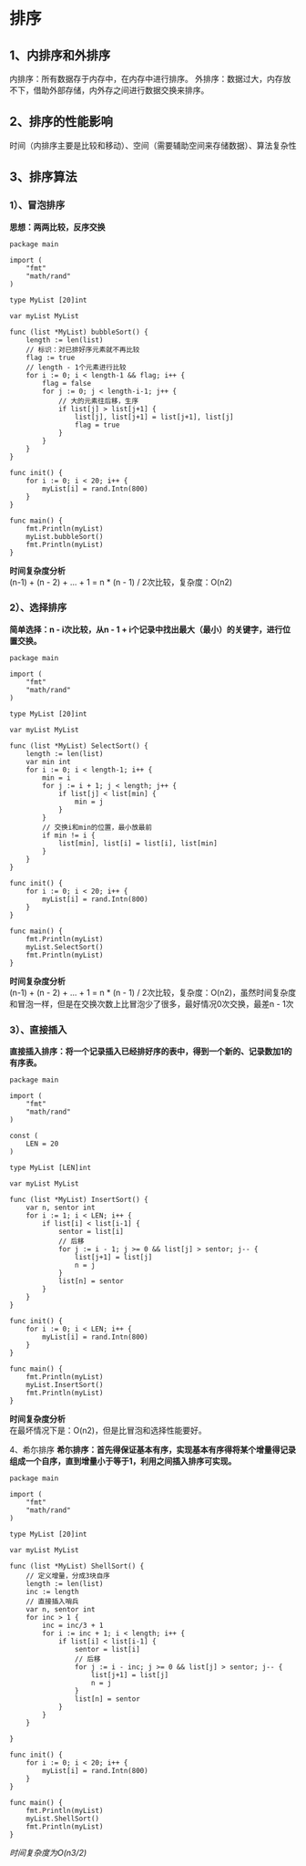 # 排序
## 1、内排序和外排序
内排序：所有数据存于内存中，在内存中进行排序。
外排序：数据过大，内存放不下，借助外部存储，内外存之间进行数据交换来排序。

## 2、排序的性能影响
时间（内排序主要是比较和移动）、空间（需要辅助空间来存储数据）、算法复杂性

## 3、排序算法
### 1）、冒泡排序
**思想：两两比较，反序交换**

```
package main

import (
	"fmt"
	"math/rand"
)

type MyList [20]int

var myList MyList

func (list *MyList) bubbleSort() {
	length := len(list)
	// 标识：对已排好序元素就不再比较
	flag := true
	// length - 1个元素进行比较
	for i := 0; i < length-1 && flag; i++ {
		flag = false
		for j := 0; j < length-i-1; j++ {
			// 大的元素往后移，生序
			if list[j] > list[j+1] {
				list[j], list[j+1] = list[j+1], list[j]
				flag = true
			}
		}
	}
}

func init() {
	for i := 0; i < 20; i++ {
		myList[i] = rand.Intn(800)
	}
}

func main() {
	fmt.Println(myList)
	myList.bubbleSort()
	fmt.Println(myList)
}
```
**时间复杂度分析**  
(n-1) + (n - 2) + ... + 1 = n * (n - 1) / 2次比较，复杂度：O(n2)  

### 2）、选择排序
**简单选择：n - i次比较，从n - 1 + i个记录中找出最大（最小）的关键字，进行位置交换。**

```
package main

import (
	"fmt"
	"math/rand"
)

type MyList [20]int

var myList MyList

func (list *MyList) SelectSort() {
	length := len(list)
	var min int
	for i := 0; i < length-1; i++ {
		min = i
		for j := i + 1; j < length; j++ {
			if list[j] < list[min] {
				min = j
			}
		}
		// 交换i和min的位置，最小放最前
		if min != i {
			list[min], list[i] = list[i], list[min]
		}
	}
}

func init() {
	for i := 0; i < 20; i++ {
		myList[i] = rand.Intn(800)
	}
}

func main() {
	fmt.Println(myList)
	myList.SelectSort()
	fmt.Println(myList)
}
```
**时间复杂度分析**  
(n-1) + (n - 2) + ... + 1 = n * (n - 1) / 2次比较，复杂度：O(n2)，虽然时间复杂度和冒泡一样，但是在交换次数上比冒泡少了很多，最好情况0次交换，最差n - 1次

### 3）、直接插入
**直接插入排序：将一个记录插入已经排好序的表中，得到一个新的、记录数加1的有序表。**

```
package main

import (
	"fmt"
	"math/rand"
)

const (
	LEN = 20
)

type MyList [LEN]int

var myList MyList

func (list *MyList) InsertSort() {
	var n, sentor int
	for i := 1; i < LEN; i++ {
		if list[i] < list[i-1] {
			sentor = list[i]
			// 后移
			for j := i - 1; j >= 0 && list[j] > sentor; j-- {
				list[j+1] = list[j]
				n = j
			}
			list[n] = sentor
		}
	}
}

func init() {
	for i := 0; i < LEN; i++ {
		myList[i] = rand.Intn(800)
	}
}

func main() {
	fmt.Println(myList)
	myList.InsertSort()
	fmt.Println(myList)
}
```
**时间复杂度分析**  
在最坏情况下是：O(n2)，但是比冒泡和选择性能要好。

4、希尓排序
**希尓排序：首先得保证基本有序，实现基本有序得将某个增量得记录组成一个自序，直到增量小于等于1，利用之间插入排序可实现。**  

```
package main

import (
	"fmt"
	"math/rand"
)

type MyList [20]int

var myList MyList

func (list *MyList) ShellSort() {
	// 定义增量，分成3块自序
	length := len(list)
	inc := length
	// 直接插入哨兵
	var n, sentor int
	for inc > 1 {
		inc = inc/3 + 1
		for i := inc + 1; i < length; i++ {
			if list[i] < list[i-1] {
				sentor = list[i]
				// 后移
				for j := i - inc; j >= 0 && list[j] > sentor; j-- {
					list[j+1] = list[j]
					n = j
				}
				list[n] = sentor
			}
		}
	}

}

func init() {
	for i := 0; i < 20; i++ {
		myList[i] = rand.Intn(800)
	}
}

func main() {
	fmt.Println(myList)
	myList.ShellSort()
	fmt.Println(myList)
}
```
*时间复杂度为O(n3/2)*




